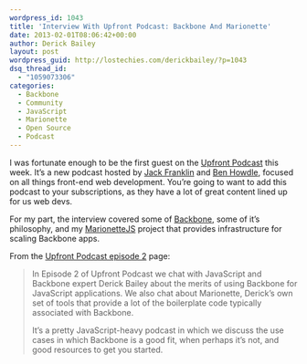 ```yaml
---
wordpress_id: 1043
title: 'Interview With Upfront Podcast: Backbone And Marionette'
date: 2013-02-01T08:06:42+00:00
author: Derick Bailey
layout: post
wordpress_guid: http://lostechies.com/derickbailey/?p=1043
dsq_thread_id:
  - "1059073306"
categories:
  - Backbone
  - Community
  - JavaScript
  - Marionette
  - Open Source
  - Podcast
---
```

I was fortunate enough to be the first guest on the [Upfront Podcast](http://upfrontpodcast.com/) this week. It&#8217;s a new podcast hosted by [Jack Franklin](http://javascriptplayground.com/) and [Ben Howdle](http://benhowdle.im/), focused on all things front-end web development. You&#8217;re going to want to add this podcast to your subscriptions, as they have a lot of great content lined up for us web devs.

For my part, the interview covered some of [Backbone](http://backbonejs.org/), some of it&#8217;s philosophy, and my [MarionetteJS](http://marionettejs.com/) project that provides infrastructure for scaling Backbone apps. 

From the [Upfront Podcast episode 2](http://upfrontpodcast.com/2013/02/01/episode2.html) page:

> In Episode 2 of Upfront Podcast we chat with JavaScript and Backbone expert Derick Bailey about the merits of using Backbone for JavaScript applications. We also chat about Marionette, Derick’s own set of tools that provide a lot of the boilerplate code typically associated with Backbone.
> 
> It’s a pretty JavaScript-heavy podcast in which we discuss the use cases in which Backbone is a good fit, when perhaps it’s not, and good resources to get you started.